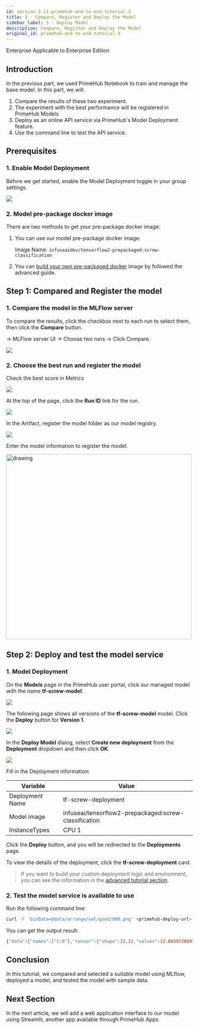 ```yaml
---
id: version-3.11-primehub-end-to-end-tutorial-3
title: 3 - Compare, Register and Deploy the Model
sidebar_label: 3 - Deploy Model
description: Compare, Register and Deploy the Model
original_id: primehub-end-to-end-tutorial-3
---
```

<div class="label-sect">
  <div class="ee-only tooltip">Enterprise
    <span class="tooltiptext">Applicable to Enterprise Edition</span>
  </div>
</div>

## Introduction

In the previous part, we used PrimeHub Notebook to train and manage the base model. In this part, we will:

1. Compare the results of these two experiment. 
2. The experiment with the best performance will be registered in PrimeHub Models
3. Deploy as an online API service via PrimeHub's Model Deployment feature.
4. Use the command line to test the API service.

## Prerequisites

### 1. Enable Model Deployment
    
Before we get started, enable the Model Deployment toggle in your group settings.

![](assets/primehub-end-to-end-tutorial-model-deployment.png)
    
### 2. Model pre-package docker image

There are two methods to get your pre-package docker image:

1. You can use our model pre-package docker image:
    
    Image Name: `infuseaidev/tensorflow2-prepackaged:screw-classification`
    
2. You can [build your own pre-packaged docker](primehub-end-to-end-tutorial-advanced-3) image by followed the advanced guide.


## Step 1: Compared and Register the model

### 1. Compare the model in the MLFlow server

To compare the results, click the checkbox next to each run to select them, then click the **Compare** button.


→ MLFlow server UI → Choose two runs → Click Compare.

![](assets/primehub-end-to-end-tutorial-mlflow-compare-results.png)
    
### 2. Choose the best run and register the model

Check the best score in Metrics

![](assets/primehub-end-to-end-tutorial-mlflow-check-score.png)

At the top of the page, click the **Run ID** link for the run.

![](assets/primehub-end-to-end-tutorial-mlflow-run-id.png)

In the Artifact, register the model folder as our model registry.

![](assets/primehub-end-to-end-tutorial-mlflow-register-model-1.png)

Enter the model information to register the model.

<img src="assets/primehub-end-to-end-tutorial-mlflow-register-model-2.png" alt="drawing" width="500"/>

## Step 2: Deploy and test the model service

### 1. Model Deployment
    
On the **Models** page in the PrimeHub user portal, click our managed model with the name **tf-screw-model**.

![](assets/tutorial_models_managed.png)

The following page shows all versions of the **tf-screw-model** model. Click the **Deploy** button for **Version 1**.

![](assets/tutorial_models_version.png)

In the **Deploy Model** dialog, select **Create new deployment** from the **Deployment** dropdown and then click **OK**.

![](assets/tutorial_models_create_new_deployment.png)

Fill in the Deployment information:

| Variable | Value |
| --- | --- |
| Deployment Name | tf-screw-deployment |
| Model image | infuseai/tensorflow2-prepackaged:screw-classification |
| InstanceTypes | CPU 1 |

Click the **Deploy** button, and you will be redirected to the **Deployments** page.

To view the details of the deployment, click the **tf-screw-deployment** card.

> If you want to build your custom deployment logic and environment, you can see the information in the [advanced tutorial section](primehub-end-to-end-tutorial-advanced-3).
    

### 2. Test the model service is available to use

Run the following command line:
    
```bash
curl -F 'binData=@data/arrange/val/good/000.png' <primehub-deploy-url>
```
    
You can get the output result:
    
```bash
{"data":{"names":["t:0"],"tensor":{"shape":[1,1],"values":[2.065972089767456]}},"meta":{"requestPath":{"model":"infuseai/tensorflow2-prepackaged:screw-classification"}}}
```
    

## Conclusion

In this tutorial, we compared and selected a suitable model using MLflow, deployed a model, and tested the model with sample data.

## Next Section

In the next article, we will add a web application interface to our model using Streamlit, another app available through PrimeHub Apps.